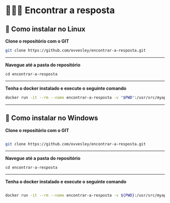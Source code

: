 # 🕵️‍♂️🤖 Encontrar a resposta 


## 🐧 Como instalar no Linux

**Clone o repositório com o GIT**

```sh
git clone https://github.com/ovvesley/encontrar-a-resposta.git
```

---
**Navegue até a pasta do repositório**

```
cd encontrar-a-resposta
```

---

**Tenha o docker instalado e execute o seguinte comando**


```sh
docker run -it --rm --name encontrar-a-resposta -v "$PWD":/usr/src/myapp -w /usr/src/myapp

```

---

## 🦾 Como instalar no Windows 

**Clone o repositório com o GIT**

```sh

git clone https://github.com/ovvesley/encontrar-a-resposta.git
```

---

**Navegue até a pasta do repositório**

```
cd encontrar-a-resposta
```
---

**Tenha o docker instalado e execute o seguinte comando**


```sh

docker run -it --rm --name encontrar-a-resposta -v ${PWD}:/usr/src/myapp -w /usr/src/myapp php:7.4-cli php index.php

```
